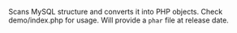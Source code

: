 Scans MySQL structure and converts it into PHP objects. Check demo/index.php for usage. Will provide a `phar` file at release date.